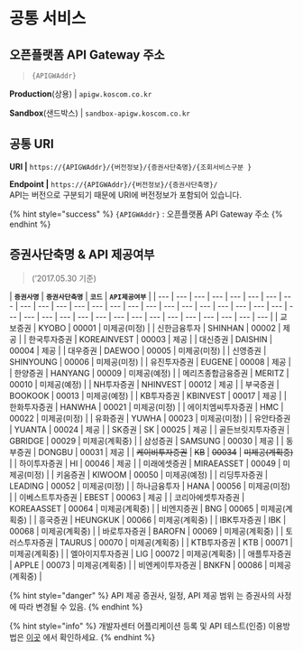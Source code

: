 # 공통 서비스

## **오픈플랫폼 API Gateway 주소** 

> `{APIGWAddr}`

**Production**\(상용\)         \|    `apigw.koscom.co.kr`

**Sandbox**\(샌드박스\)     \|    `sandbox-apigw.koscom.co.kr`



## 공통 URI

**URI                   \|**     `https://{APIGWAddr}/{버전정보}/{증권사단축명}/{조회서비스구분}`

**Endpoint         \|**      `https://{APIGWAddr}/{버전정보}/{증권사단축명}/`  
                               API는 버전으로 구분되기 때문에 URI에 버전정보가 포함되어 있습니다. 

{% hint style="success" %}
`{APIGWAddr}` :  오픈플랫폼 API Gateway 주소
{% endhint %}



## 증권사단축명 & API 제공여부

> \(’2017.05.30 기준\)

| **`증권사명`**  | **`증권사단축명`**  | **`코드`**  | **`API제공여부`** |
| --- | --- | --- | --- | --- | --- | --- | --- | --- | --- | --- | --- | --- | --- | --- | --- | --- | --- | --- | --- | --- | --- | --- | --- | --- | --- | --- | --- | --- | --- | --- | --- | --- | --- | --- | --- | --- | --- |
| 교보증권 | KYOBO | 00001 | 미제공\(미정\) |
| 신한금융투자 | SHINHAN | 00002 | 제공 |
| 한국투자증권 | KOREAINVEST | 00003 | 제공 |
| 대신증권 | DAISHIN | 00004 | 제공 |
| 대우증권 | DAEWOO | 00005 | 미제공\(미정\) |
| 신영증권 | SHINYOUNG | 00006 | 미제공\(미정\) |
| 유진투자증권 | EUGENE | 00008 | 제공 |
| 한양증권 | HANYANG | 00009 | 미제공\(예정\) |
| 메리츠종합금융증권 | MERITZ | 00010 | 미제공\(예정\) |
| NH투자증권 | NHINVEST | 00012 | 제공 |
| 부국증권 | BOOKOOK | 00013 | 미제공\(예정\) |
| KB투자증권 | KBINVEST | 00017 | 제공 |
| 한화투자증권 | HANWHA | 00021 | 미제공\(미정\) |
| 에이치엠씨투자증권 | HMC | 00022 | 미제공\(미정\) |
| 유화증권 | YUWHA | 00023 | 미제공\(미정\) |
| 유안타증권 | YUANTA | 00024 | 제공 |
| SK증권 | SK | 00025 | 제공 |
| 골든브릿지투자증권 | GBRIDGE | 00029 | 미제공\(계획중\) |
| 삼성증권 | SAMSUNG | 00030 | 제공 |
| 동부증권 | DONGBU | 00031 | 제공 |
| ~~케이비투자증권~~ | ~~KB~~ | ~~00034~~ | ~~미제공\(계획중\)~~ |
| 하이투자증권 | HI | 00046 | 제공 |
| 미래에셋증권 | MIRAEASSET | 00049 | 미제공\(미정\) |
| 키움증권 | KIWOOM | 00050 | 미제공\(예정\) |
| 리딩투자증권 | LEADING | 00052 | 미제공\(미정\) |
| 하나금융투자 | HANA | 00056 | 미제공\(미정\) |
| 이베스트투자증권 | EBEST | 00063 | 제공 |
| 코리아에셋투자증권 | KOREAASSET | 00064	 | 미제공\(계획중\) |
| 비엔지증권 | BNG | 00065 | 미제공\(계획중\) |
| 흥국증권 | HEUNGKUK | 00066 | 미제공\(계획중\) |
| IBK투자증권 | IBK | 00068 | 미제공\(계획중\) |
| 바로투자증권 | BAROFN | 00069 | 미제공\(계획중\) |
| 토러스투자증권 | TAURUS | 00070 | 미제공\(계획중\) |
| KTB투자증권 | KTB	 | 00071 | 미제공\(계획중\) |
| 엘아이지투자증권 | LIG | 00072 | 미제공\(계획중\) |
| 애플투자증권 | APPLE | 00073 | 미제공\(계획중\) |
| 비엔케이투자증권 | BNKFN | 00086 | 미제공\(계획중\) |

{% hint style="danger" %}
 API 제공 증권사,  일정,  API 제공 범위 는 증권사의 사정에 따라 변경될 수 있음.
{% endhint %}

{% hint style="info" %}
개발자센터  어플리케이션 등록  및  API 테스트\(인증\)  이용방법은 [이곳](https://koscom.gitbook.io/open-api/undefined-4/undefined-2) 에서 확인하세요.
{% endhint %}



